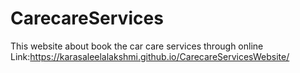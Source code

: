 # CarecareServices
This website about book the car care services through online 
Link:https://karasaleelalakshmi.github.io/CarecareServicesWebsite/
